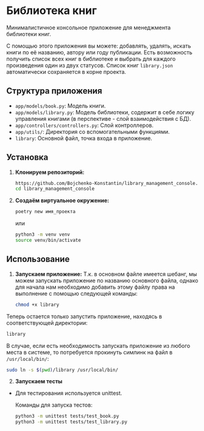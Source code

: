 # Библиотека книг

Минималистичное консольное приложение для менеджмента библиотеки книг.

С помощью этого приложения вы можете: добавлять, удалять, искать книги по её названию, автору или году публикации. 
Есть возможность получить список всех книг в библиотеке и выбрать для каждого произведения один из двух статусов. 
Список книг `library.json` автоматически сохраняется в корне проекта.

## Структура приложения

- `app/models/book.py`: Модель книги.
- `app/models/library.py`: Модель библиотеки, содержит в себе логику управления книгами (в перспективе - слой взаимодействия с БД).
- `app/controllers/controllers.py`: Слой контроллеров.
- `app/utils/`: Директория со вспомогательными функциями.
- `library`: Основной файл, точка входа в приложение.

## Установка

1. **Клонируем репозиторий:**

    ```bash
    https://github.com/Bojchenko-Konstantin/library_management_console.git    
    cd library_management_console
    ```

2. **Создаём виртуальное окружение:**
    ```bash
    poetry new имя_проекта
    ```
    или
    ```bash
    python3 -m venv venv
    source venv/bin/activate
    ```

## Использование

1. **Запускаем приложение:**
    Т.к. в основном файле имеется шебанг, мы можем запускать приложение по названию основного файла, однако для начала нам необходимо добавить этому файлу права на выполнение с помощью следующей команды:
    ```bash
    chmod +x library
    ```
Теперь остается только запустить приложение, находясь в соответствующей директории:

```bash
library
```

В случае, если есть необходимость запускать приложение из любого места в системе, то потребуется прокинуть симлинк на файл в `/usr/local/bin/`:

```bash
sudo ln -s $(pwd)/library /usr/local/bin/
```

2. **Запускаем тесты**
- Для тестирования используется unittest.

    Команды для запуска тестов:
    ```bash
    python3 -m unittest tests/test_book.py
    python3 -m unittest tests/test_library.py
    ```
